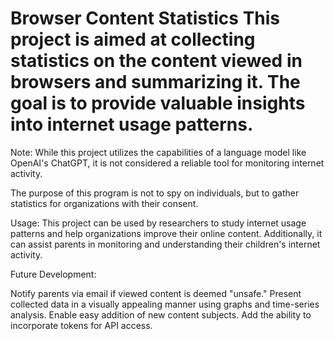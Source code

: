 

Browser Content Statistics
This project is aimed at collecting statistics on the content viewed in browsers and summarizing it. The goal is to provide valuable insights into internet usage patterns.
=======


Note:
While this project utilizes the capabilities of a language model like OpenAI's ChatGPT, it is not considered a reliable tool for monitoring internet activity.

The purpose of this program is not to spy on individuals, but to gather statistics for organizations with their consent.

Usage:
This project can be used by researchers to study internet usage patterns and help organizations improve their online content. Additionally, it can assist parents in monitoring and understanding their children's internet activity.

Future Development:

Notify parents via email if viewed content is deemed "unsafe."
Present collected data in a visually appealing manner using graphs and time-series analysis.
Enable easy addition of new content subjects.
Add the ability to incorporate tokens for API access.

